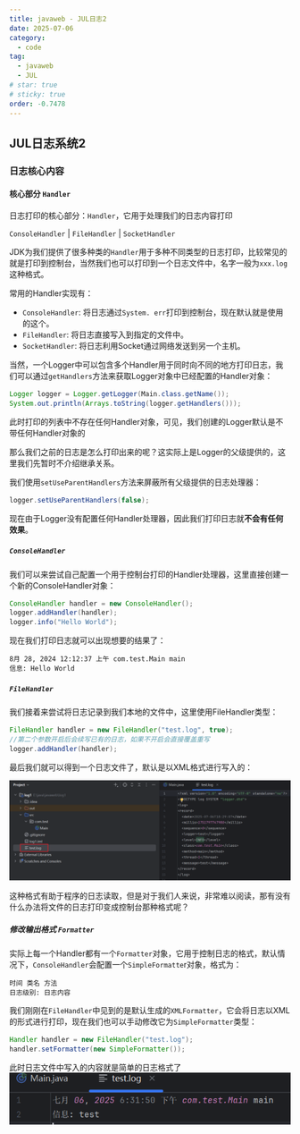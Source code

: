 ```yaml
---
title: javaweb - JUL日志2
date: 2025-07-06
category:
  - code
tag:
  - javaweb
  - JUL
# star: true
# sticky: true
order: -0.7478
---
```


## JUL日志系统2

### 日志核心内容

#### 核心部分 `Handler`

日志打印的核心部分：`Handler`，它用于处理我们的日志内容打印

`ConsoleHandler` | `FileHandler` | `SocketHandler`

JDK为我们提供了很多种类的`Handler`用于多种不同类型的日志打印，比较常见的就是打印到控制台，当然我们也可以打印到一个日志文件中，名字一般为`xxx.log`这种格式。

常用的Handler实现有：

- `ConsoleHandler`: 将日志通过`System. err`打印到控制台，现在默认就是使用的这个。
- `FileHandler`: 将日志直接写入到指定的文件中。
- `SocketHandler`: 将日志利用Socket通过网络发送到另一个主机。

当然，一个Logger中可以包含多个Handler用于同时向不同的地方打印日志，我们可以通过`getHandlers`方法来获取Logger对象中已经配置的Handler对象：

```java
Logger logger = Logger.getLogger(Main.class.getName());
System.out.println(Arrays.toString(logger.getHandlers()));
```

此时打印的列表中不存在任何Handler对象，可见，我们创建的Logger默认是不带任何Handler对象的

那么我们之前的日志是怎么打印出来的呢？这实际上是Logger的父级提供的，这里我们先暂时不介绍继承关系。

我们使用`setUseParentHandlers`方法来屏蔽所有父级提供的日志处理器：

```java
logger.setUseParentHandlers(false);
```

现在由于Logger没有配置任何Handler处理器，因此我们打印日志就**不会有任何效果**。

##### `ConsoleHandler`

我们可以来尝试自己配置一个用于控制台打印的Handler处理器，这里直接创建一个新的ConsoleHandler对象：

```java
ConsoleHandler handler = new ConsoleHandler();
logger.addHandler(handler);
logger.info("Hello World");
```

现在我们打印日志就可以出现想要的结果了：

```
8月 28, 2024 12:12:37 上午 com.test.Main main
信息: Hello World
```

##### `FileHandler`

我们接着来尝试将日志记录到我们本地的文件中，这里使用FileHandler类型：

```java
FileHandler handler = new FileHandler("test.log", true);   
//第二个参数开启后会续写已有的日志，如果不开启会直接覆盖重写
logger.addHandler(handler);
```

最后我们就可以得到一个日志文件了，默认是以XML格式进行写入的：

![alt text](../../img/javaweb/30.png)

这种格式有助于程序的日志读取，但是对于我们人来说，非常难以阅读，那有没有什么办法将文件的日志打印变成控制台那种格式呢？

##### 修改输出格式 `Formatter`

实际上每一个Handler都有一个`Formatter`对象，它用于控制日志的格式，默认情况下，`ConsoleHandler`会配置一个`SimpleFormatte`r对象，格式为：

```
时间 类名 方法
日志级别: 日志内容
```

我们刚刚在`FileHandler`中见到的是默认生成的`XMLFormatter`，它会将日志以XML的形式进行打印，现在我们也可以手动修改它为`SimpleFormatter`类型：

```java
Handler handler = new FileHandler("test.log");
handler.setFormatter(new SimpleFormatter());
```

此时日志文件中写入的内容就是简单的日志格式了
![alt text](../../img/javaweb/31.png)
